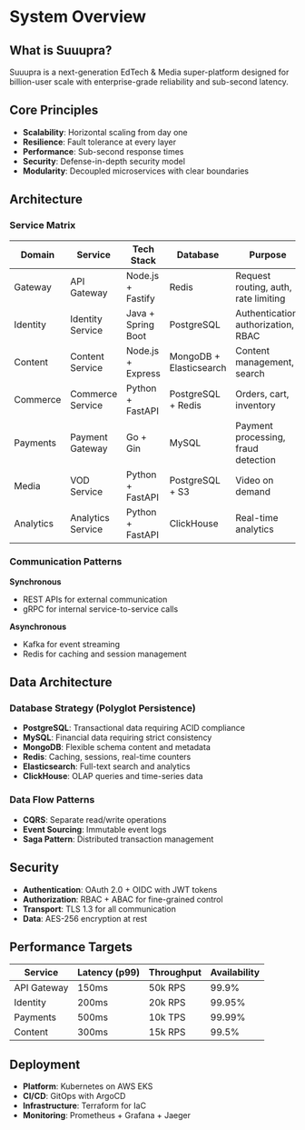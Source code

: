 # System Overview

## What is Suuupra?

Suuupra is a next-generation EdTech & Media super-platform designed for billion-user scale with enterprise-grade reliability and sub-second latency.

## Core Principles

- **Scalability**: Horizontal scaling from day one
- **Resilience**: Fault tolerance at every layer
- **Performance**: Sub-second response times
- **Security**: Defense-in-depth security model
- **Modularity**: Decoupled microservices with clear boundaries

## Architecture

### Service Matrix

| Domain | Service | Tech Stack | Database | Purpose |
|--------|---------|------------|----------|---------|
| Gateway | API Gateway | Node.js + Fastify | Redis | Request routing, auth, rate limiting |
| Identity | Identity Service | Java + Spring Boot | PostgreSQL | Authentication, authorization, RBAC |
| Content | Content Service | Node.js + Express | MongoDB + Elasticsearch | Content management, search |
| Commerce | Commerce Service | Python + FastAPI | PostgreSQL + Redis | Orders, cart, inventory |
| Payments | Payment Gateway | Go + Gin | MySQL | Payment processing, fraud detection |
| Media | VOD Service | Python + FastAPI | PostgreSQL + S3 | Video on demand |
| Analytics | Analytics Service | Python + FastAPI | ClickHouse | Real-time analytics |

### Communication Patterns

**Synchronous**
- REST APIs for external communication
- gRPC for internal service-to-service calls

**Asynchronous**
- Kafka for event streaming
- Redis for caching and session management

## Data Architecture

### Database Strategy (Polyglot Persistence)

- **PostgreSQL**: Transactional data requiring ACID compliance
- **MySQL**: Financial data requiring strict consistency
- **MongoDB**: Flexible schema content and metadata
- **Redis**: Caching, sessions, real-time counters
- **Elasticsearch**: Full-text search and analytics
- **ClickHouse**: OLAP queries and time-series data

### Data Flow Patterns

- **CQRS**: Separate read/write operations
- **Event Sourcing**: Immutable event logs
- **Saga Pattern**: Distributed transaction management

## Security

- **Authentication**: OAuth 2.0 + OIDC with JWT tokens
- **Authorization**: RBAC + ABAC for fine-grained control
- **Transport**: TLS 1.3 for all communication
- **Data**: AES-256 encryption at rest

## Performance Targets

| Service | Latency (p99) | Throughput | Availability |
|---------|---------------|------------|--------------|
| API Gateway | 150ms | 50k RPS | 99.9% |
| Identity | 200ms | 20k RPS | 99.95% |
| Payments | 500ms | 10k TPS | 99.99% |
| Content | 300ms | 15k RPS | 99.5% |

## Deployment

- **Platform**: Kubernetes on AWS EKS
- **CI/CD**: GitOps with ArgoCD
- **Infrastructure**: Terraform for IaC
- **Monitoring**: Prometheus + Grafana + Jaeger
